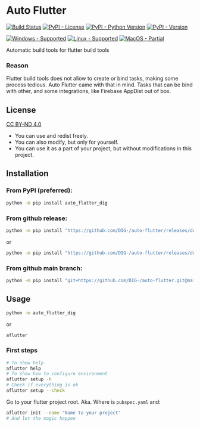 # Auto Flutter
[![Build Status](https://img.shields.io/appveyor/build/DIG-/auto-flutter/main?logo=appveyor&logoColor=dddddd)](https://ci.appveyor.com/project/DIG-/auto-flutter/branch/main)
[![PyPI - License](https://img.shields.io/pypi/l/auto-flutter-dig?color=blue)](https://creativecommons.org/licenses/by-nd/4.0/)
[![PyPI - Python Version](https://img.shields.io/pypi/pyversions/auto-flutter-dig)](https://pypi.org/project/auto-flutter-dig/)
[![PyPI - Version](https://img.shields.io/pypi/v/auto-flutter-dig)](https://pypi.org/project/auto-flutter-dig/)

[![Windows - Supported](https://img.shields.io/badge/windows-supported-success?logo=windows&logoColor=dddddd)](#)
[![Linux - Supported](https://img.shields.io/badge/linux-supported-success?logo=linux&logoColor=dddddd)](#)
[![MacOS - Partial](https://img.shields.io/badge/macos-partial-orange?logo=apple&logoColor=dddddd)](#)

Automatic build tools for flutter build tools

### Reason
Flutter build tools does not allow to create or bind tasks, making some process tedious.
Auto Flutter came with that in mind. Tasks that can be bind with other, and some integrations, like Firebase AppDist out of box.

## License
[CC BY-ND 4.0](https://creativecommons.org/licenses/by-nd/4.0/)

- You can use and redist freely.
- You can also modify, but only for yourself.
- You can use it as a part of your project, but without modifications in this project.

## Installation
### From PyPI (preferred):
``` sh
python -m pip install auto_flutter_dig
```
### From github release:
``` sh
python -m pip install "https://github.com/DIG-/auto-flutter/releases/download/0.6.1/auto_flutter_dig-0.6.1-py3-none-any.whl"
```
or
``` sh
python -m pip install "https://github.com/DIG-/auto-flutter/releases/download/0.6.1/auto_flutter_dig.tar.gz"
```

### From github main branch:
``` sh
python -m pip install "git+https://github.com/DIG-/auto-flutter.git@main#egg=auto_flutter_dig"
```

## Usage
``` sh
python -m auto_flutter_dig
```
or
``` sh
aflutter
```

### First steps
``` sh
# To show help
aflutter help
# To show how to configure environment
aflutter setup -h
# Check if everything is ok
aflutter setup --check
```

Go to your flutter project root. Aka. Where is `pubspec.yaml` and:
``` sh
aflutter init --name "Name to your project"
# And let the magic happen
```
